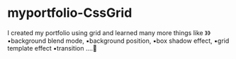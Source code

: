 # myportfolio-CssGrid
I created my portfolio using grid and learned many more things like 》》▪︎background blend mode, ▪︎background position, ▪︎box shadow effect, ▪︎grid template effect ▪︎transition ....🚀
